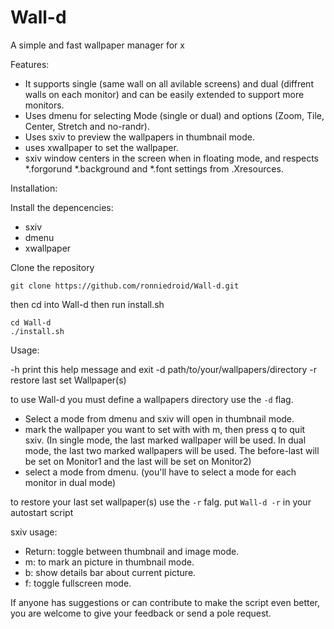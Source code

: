 # Wall-d
A simple and fast wallpaper manager for x

Features:
- It supports single (same wall on all avilable screens) and dual (diffrent walls on each monitor) and can be easily extended to support more monitors.
- Uses dmenu for selecting Mode (single or dual) and options (Zoom, Tile, Center, Stretch and no-randr).
- Uses sxiv to preview the wallpapers in thumbnail mode.
- uses xwallpaper to set the wallpaper.
- sxiv window centers in the screen when in floating mode, and respects *.forgorund *.background and *.font settings from .Xresources.

Installation:

Install the depencencies:

- sxiv
- dmenu
- xwallpaper

Clone the repository
```shell
git clone https://github.com/ronniedroid/Wall-d.git
```
then cd into Wall-d then run install.sh
```shell
cd Wall-d
./install.sh
```

Usage:

-h print this help message and exit
-d path/to/your/wallpapers/directory
-r restore last set Wallpaper(s)

to use Wall-d you must define a wallpapers directory use the `-d` flag.

- Select a mode from dmenu and sxiv will open in thumbnail mode.
- mark the wallpaper you want to set with with m, then press q to quit sxiv. (In single mode, the last marked wallpaper will be used. In dual mode, the last two marked wallpapers will be used. The before-last will be set on Monitor1 and the last will be set on Monitor2)
- select a mode from dmenu. (you'll have to select a mode for each monitor in dual mode)

to restore your last set wallpaper(s) use the `-r` falg. put `Wall-d -r` in your autostart script

sxiv usage:

- Return: toggle between thumbnail and image mode.
- m: to mark an picture in thumbnail mode.
- b: show details bar about current picture.
- f: toggle fullscreen mode.

If anyone has suggestions or can contribute to make the script even better, you are welcome to give your feedback or send a pole request.
